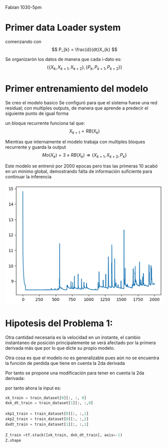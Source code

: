 Fabian 1030-5pm
# Primer data Loader system
comenzando con
$$
P_{k} = \frac{d}{dt}X_{k} 
$$

Se organizarón los datos de manera que cada i-dato es:
$$
\{ \{ X_k, X_{k+1}, X_{k+2} \}, \{  P_k, P_{k+1}, P_{k+2}  \} \}
$$


# Primer entrenamiento del modelo
Se creo el modelo basico 
Se configuró para que el sistema fuese una red residual;
con multiples outputs, de manera que aprende a predecir el siguiente punto de igual forma

un bloque recurrente funciona tal que:
$$
X_{k+1} = RB(X_k)
$$

Mientras que internamente el modelo trabaja con multiples bloques recurrente y guarda la output
$$
Mo(X_k) = 3 \times RB(X_k) \Rightarrow \{ X_{k+1}, X_{k+2}, P_k \}
$$

Este modelo se entrenó por 2000 epocas pero tras las primeras 10 acabó en un minimo global, demostrando falta de información suficiente para continuar la inferencia

![d](1030_firstTraining.png	)

# Hipotesis del Problema 1:
Otra cantidad necesaria es la velocidad en un instante, el cambio instantaneo de posición principalemente se verá afectado por la primera derivada más que por lo que dicte su propio modelo.

Otra cosa es que el modelo no es generalizable pues aún no se encuentra la función de perdida que tiene en cuenta la 2da derivada

Por tanto se propone una modificación para tener en cuenta la 2da derivada:


por tanto ahora la input es:
```python
xk_train = train_dataset[0][:, :, 0]
dxk_dt_train = train_dataset[1][:, :,0]

xkp1_train = train_dataset[0][:, :,1]
xkp2_train = train_dataset[0][:, :,2]
dxdt_train = train_dataset[1][:, :,1]

Z_train =tf.stack([xk_train, dxk_dt_train], axis=-1)
Z.shape
```